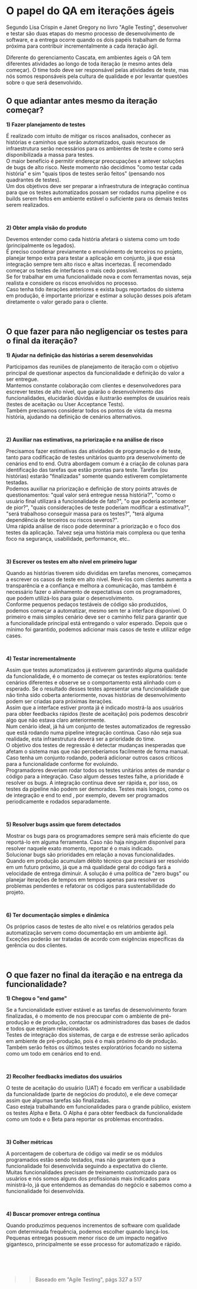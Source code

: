 <h1>O papel do QA em iterações ágeis</h1>

<p>
  Segundo Lisa Crispin e Janet Gregory no livro "Agile Testing", desenvolver e testar são duas etapas do mesmo processo de desenvolvimento de software, e a entrega ocorre quando os dois papéis trabalham de forma próxima para contribuir incrementalmente a cada iteração ágil.
</p>
<p>
  Diferente do gerenciamento Cascata, em ambientes ágeis o QA tem diferentes atividades ao longo de toda iteração (e mesmo antes dela começar). O time todo deve ser responsável pelas atividades de teste, mas nós somos responsáveis pela cultura de qualidade e por levantar questões sobre o que será desenvolvido.
</p>


<h2>O que adiantar antes mesmo da iteração começar?</h2>

<strong>1) Fazer planejamento de testes</strong>
<p>
  É realizado com intuito de mitigar os riscos analisados, conhecer as histórias e caminhos que serão automatizados, quais recursos de infraestrutura serão necessários para os ambientes de teste e como será disponibilizada a massa para testes.  
  <br />
  O maior benefício é permitir endereçar preocupações e antever soluções de bugs de alto risco. Neste momento não decidimos "como testar cada história" e sim "quais tipos de testes serão feitos" (pensando nos quadrantes de testes).  
  <br />
  Um dos objetivos deve ser preparar a infraestrutura de integração contínua para que os testes automatizados possam ser rodados numa pipeline e os builds serem feitos em ambiente estável o suficiente para os demais testes serem realizados.  
</p>
<br />

<strong>2) Obter ampla visão do produto</strong>
<p>
  Devemos entender como cada história afetará o sistema como um todo (principalmente os legados). 
  <br />
  É preciso coordenar previamente o envolvimento de terceiros no projeto, planejar tempo extra para testar a aplicação em conjunto, já que essa integração sempre tem alto risco e altas incertezas. É recomendado começar os testes de interfaces o mais cedo possível. 
  <br />
  Se for trabalhar em uma funcionalidade nova e com ferramentas novas, seja realista e considere os riscos envolvidos no processo.  
  <br />
  Caso tenha tido iterações anteriores e exista bugs reportados do sistema em produção, é importante priorizar e estimar a solução desses pois afetam diretamente o valor gerado para o cliente. 
</p>
<br />


<h2>O que fazer para não negligenciar os testes para o final da iteração?</h2>

<strong>1) Ajudar na definição das histórias a serem desenvolvidas</strong>
<p>
  Participamos das reuniões de planejamento de iteração com o objetivo principal de questionar aspectos da funcionalidade e definição do valor a ser entregue.  
  <br />
  Mantemos constante colaboração com clientes e desenvolvedores para escrever testes de alto nível, que guiarão o desenvolvimento das funcionalidades, elucidarão dúvidas e ilustrarão exemplos de usuários reais (testes de aceitação ou User Acceptance Tests).  
  <br />
  Também precisamos considerar todos os pontos de vista da mesma história, ajudando na definição de cenários alternativos. 
</p>
<br />

<strong>2) Auxiliar nas estimativas, na priorização e na análise de risco</strong>
<p>
  Precisamos fazer estimativas das atividades de programação e de teste, tanto para codificação de testes unitários quanto pra desenvolvimento de cenários end to end. Outra abordagem comum é a criação de colunas para identificação das tarefas que estão prontas para teste. Tarefas (ou histórias) estarão "finalizadas" somente quando estiverem completamente testadas. 
  <br />
  Podemos auxiliar na priorização e definição de story points através de questionamentos: "qual valor será entregue nessa história?", "como o usuário final utilizará a funcionalidade de fato?", "o que poderia acontecer de pior?", "quais considerações de teste poderiam modificar a estimativa?", "será trabalhoso conseguir massa para os testes?", "terá alguma dependência de terceiros ou riscos severos?". 
  <br />
  Uma rápida análise de risco pode determinar a priorização e o foco dos testes da aplicação. Talvez seja uma história mais complexa ou que tenha foco na segurança, usabilidade, performance, etc..  
</p>
<br />

<strong>3) Escrever os testes em alto nível em primeiro lugar</strong>
<p>
  Quando as histórias tiverem sido divididas em tarefas menores, começamos a escrever os casos de teste em alto nível. Revê-los com clientes aumenta a transparência e a confiança e melhora a comunicação, mas também é necessário fazer o alinhamento de expectativas com os programadores, que podem utilizá-los para guiar o desenvolvimento. 
  <br />
  Conforme pequenos pedaços testáveis de código são produzidos, podemos começar a automatizar, mesmo sem ter a interface disponível. O primeiro e mais simples cenário deve ser o caminho feliz para garantir que a funcionalidade principal está entregando o valor esperado. Depois que o mínimo foi garantido, podemos adicionar mais casos de teste e utilizar edge cases.  
</p>
<br />

<strong>4) Testar incrementalmente</strong>
<p>
  Assim que testes automatizados já estiverem garantindo alguma qualidade da funcionalidade, é o momento de começar os testes exploratórios: tente cenários diferentes e observe se o comportamento está alinhado com o esperado. Se o resultado desses testes apresentar uma funcionalidade que não tinha sido coberta anteriormente, novas histórias de desenvolvimento podem ser criadas para próximas iterações. 
  <br />
  Assim que a interface estiver pronta já é indicado mostrá-la aos usuários para obter feedbacks rápidos (teste de aceitação) pois podemos descobrir algo que não estava claro anteriormente.  
  <br />
  Num cenário ideal, já há um conjunto de testes automatizados de regressão que está rodando numa pipeline integração contínua. Caso não seja sua realidade, esta infraestrutura deverá ser a prioridade do time.  
  <br />
  O objetivo dos testes de regressão é detectar mudanças inesperadas que afetam o sistema mas que não perceberíamos facilmente de forma manual. Caso tenha um conjunto rodando, poderá adicionar outros casos críticos para a funcionalidade conforme for evoluindo.   
  <br />
  Programadores deveriam rodar todos os testes unitários antes de mandar o código para a integração. Caso algum desses testes falhe, a prioridade é resolver os bugs. A integração contínua deve ser rápida e, por isso, os testes da pipeline não podem ser demorados. Testes mais longos, como os de integração e end to end , por exemplo, devem ser programados periodicamente e rodados separadamente. 
</p>
<br />

<strong>5) Resolver bugs assim que forem detectados</strong>
<p>
  Mostrar os bugs para os programadores sempre será mais eficiente do que reportá-lo em alguma ferramenta. Caso não haja ninguém disponível para resolver naquele exato momento, reportar é o mais indicado. 
  <br />
  Solucionar bugs são prioridades em relação a novas funcionalidades. Quando em produção acumulam débito técnico que precisará ser resolvido em um futuro próximo, já que a má qualidade geral do código fará a velocidade de entrega diminuir. A solução é uma política de "zero bugs" ou planejar iterações de tempos em tempos apenas para resolver os problemas pendentes e refatorar os códigos para sustentabilidade do projeto. 
</p>
<br />

<strong>6) Ter documentação simples e dinâmica</strong>
<p>
  Os próprios casos de testes de alto nível e os relatórios gerados pela automatização servem como documentação em um ambiente ágil. Exceções poderão ser tratadas de acordo com exigências específicas da gerência ou dos clientes. 
</p>
<br />


<h2>O que fazer no final da iteração e na entrega da funcionalidade?</h2>

<strong>1) Chegou o "end game"</strong>
<p>
  Se a funcionalidade estiver estável e as tarefas de desenvolvimento foram finalizadas, é o momento de nos preocupar com o ambiente de pré-produção e de produção, contactar os administradores das bases de dados e todos que estejam relacionados. 
  <br />
  Testes de integração dos sistemas, de carga e de estresse serão aplicados em ambiente de pré-produção, pois é o mais próximo do de produção. Também serão feitos os últimos testes exploratórios focando no sistema como um todo em cenários end to end.  
</p>
<br />

<strong>2) Recolher feedbacks imediatos dos usuários</strong>
<p>
  O teste de aceitação do usuário (UAT) é focado em verificar a usabilidade da funcionalidade (parte de negócios do produto), e ele deve começar assim que algumas tarefas são finalizadas.  
  <br />
  Caso esteja trabalhando em funcionalidades para o grande público, existem os testes Alpha e Beta. O Alpha é para obter feedback da funcionalidade como um todo e o Beta para reportar os problemas encontrados. 
</p>
<br />
 
<strong>3) Colher métricas</strong>
<p>
  A porcentagem de cobertura de código vai medir se os módulos programados estão sendo testados, mas não garantem que a funcionalidade foi desenvolvida seguindo a expectativa do cliente.  
  <br />
  Muitas funcionalidades precisam de treinamento customizado para os usuários e nós somos alguns dos profissionais mais indicados para ministrá-lo, já que entendemos as demandas do negócio e sabemos como a funcionalidade foi desenvolvida. 
</p>
<br />
 
<strong>4) Buscar promover entrega contínua</strong>
<p>
  Quando produzimos pequenos incrementos de software com qualidade com determinada frequência, podemos escolher quando lançá-los.  
  <br />
  Pequenas entregas possuem menor risco de um impacto negativo gigantesco, principalmente se esse processo for automatizado e rápido. 
</p>
 
<br /> <br /> <br />

>> Baseado em "Agile Testing", págs 327 a 517 

 
